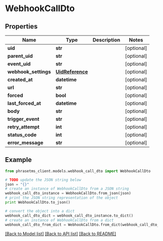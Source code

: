 # WebhookCallDto

## Properties

| Name                 | Type                                | Description | Notes      |
| -------------------- | ----------------------------------- | ----------- | ---------- |
| **uid**              | **str**                             |             | [optional] |
| **parent_uid**       | **str**                             |             | [optional] |
| **event_uid**        | **str**                             |             | [optional] |
| **webhook_settings** | [**UidReference**](UidReference.md) |             | [optional] |
| **created_at**       | **datetime**                        |             | [optional] |
| **url**              | **str**                             |             | [optional] |
| **forced**           | **bool**                            |             | [optional] |
| **last_forced_at**   | **datetime**                        |             | [optional] |
| **body**             | **str**                             |             | [optional] |
| **trigger_event**    | **str**                             |             | [optional] |
| **retry_attempt**    | **int**                             |             | [optional] |
| **status_code**      | **int**                             |             | [optional] |
| **error_message**    | **str**                             |             | [optional] |

## Example

```python
from phrasetms_client.models.webhook_call_dto import WebhookCallDto

# TODO update the JSON string below
json = "{}"
# create an instance of WebhookCallDto from a JSON string
webhook_call_dto_instance = WebhookCallDto.from_json(json)
# print the JSON string representation of the object
print WebhookCallDto.to_json()

# convert the object into a dict
webhook_call_dto_dict = webhook_call_dto_instance.to_dict()
# create an instance of WebhookCallDto from a dict
webhook_call_dto_from_dict = WebhookCallDto.from_dict(webhook_call_dto_dict)
```

[[Back to Model list]](../README.md#documentation-for-models) [[Back to API list]](../README.md#documentation-for-api-endpoints) [[Back to README]](../README.md)
